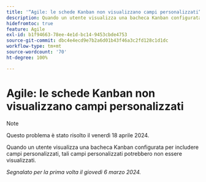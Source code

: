 ```yaml
---
title: '“Agile: le schede Kanban non visualizzano campi personalizzati”'
description: Quando un utente visualizza una bacheca Kanban configurata per includere campi personalizzati, tali campi personalizzati potrebbero non essere visualizzati.
hidefromtoc: true
feature: Agile
exl-id: b1f94663-78ee-4e1d-bc14-9453cbde4753
source-git-commit: dbc4e4ecd9e7b2a6d01b43f46a3c2fd128c1d1dc
workflow-type: tm+mt
source-wordcount: '70'
ht-degree: 100%

---
```


# Agile: le schede Kanban non visualizzano campi personalizzati

>[!NOTE]
>
>Questo problema è stato risolto il venerdì 18 aprile 2024.

Quando un utente visualizza una bacheca Kanban configurata per includere campi personalizzati, tali campi personalizzati potrebbero non essere visualizzati.

_Segnalato per la prima volta il giovedì 6 marzo 2024._
